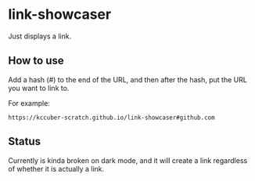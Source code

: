 # link-showcaser
Just displays a link.

## How to use
Add a hash (#) to the end of the URL, and then after the hash, put the URL you want to link to.

For example:
```
https://kccuber-scratch.github.io/link-showcaser#github.com
```
## Status
Currently is kinda broken on dark mode, and it will create a link regardless of whether it is actually a link.

